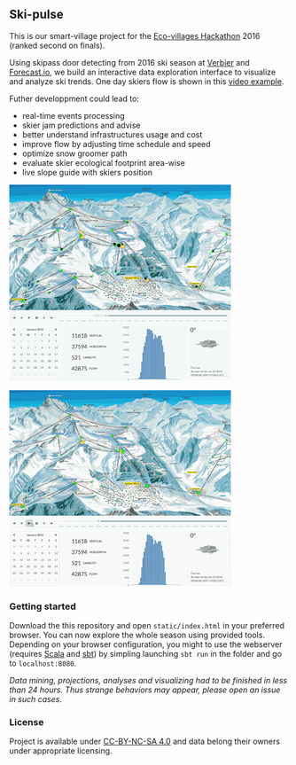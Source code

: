 ## Ski-pulse

This is our smart-village project for the [Eco-villages Hackathon](http://www.eco-villages.ch/forum/hackathon-2016) 2016 (ranked second on finals).

Using skipass door detecting from 2016 ski season at [Verbier](http://www.verbier.ch) and [Forecast.io](http://forecast.io), we build an interactive data exploration interface to visualize and analyze ski trends. One day skiers flow is shown in this [video example](https://www.youtube.com/watch?v=V1AIZhOLYk8).

Futher developpment could lead to:

- real-time events processing
- skier jam predictions and advise
- better understand infrastructures usage and cost
- improve flow by adjusting time schedule and speed
- optimize snow groomer path
- evaluate skier ecological footprint area-wise
- live slope guide with skiers position

![](ski-pulse.gif)

![](ski-pulse-2.gif)

### Getting started

Download the this repository and open `static/index.html` in your preferred browser. You can now explore the whole season using provided tools. Depending on your browser configuration, you might to use the webserver (requires [Scala](http://www.scala-lang.org) and [sbt](http://www.scala-lang.org)) by simpling launching `sbt run` in the folder and go to `localhost:8080`.

*Data mining, projections, analyses and visualizing had to be finished in less than 24 hours. Thus strange behaviors may appear, please open an issue in such cases.*

### License

Project is available under [CC-BY-NC-SA 4.0](http://creativecommons.org/licenses/by-nc-sa/4.0/) and data belong their owners under appropriate licensing.
